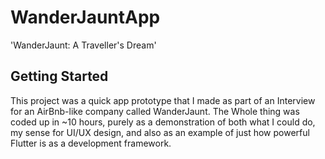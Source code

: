 # WanderJauntApp

'WanderJaunt: A Traveller's Dream'

## Getting Started

This project was a quick app prototype that I made as part of an Interview for an AirBnb-like company called WanderJaunt. The Whole thing was coded up in ~10 hours, purely as a demonstration of both what I could do, my sense for UI/UX design, and also as an example of just how powerful Flutter is as a development framework.
